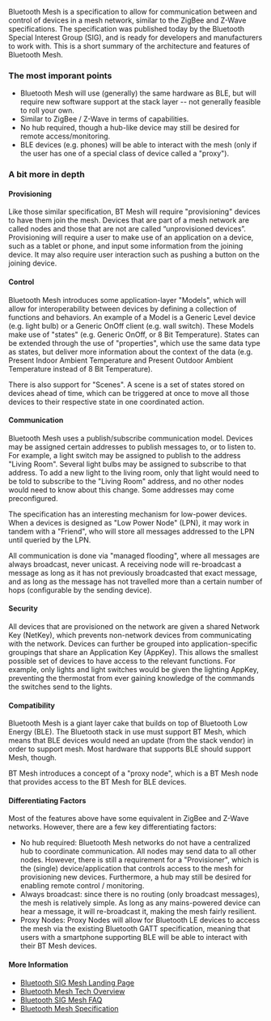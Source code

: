 Bluetooth Mesh is a specification to allow for communication between and control of devices in a mesh network, similar to the ZigBee and Z-Wave specifications. The specification was published today by the Bluetooth Special Interest Group (SIG), and is ready for developers and manufacturers to work with. This is a short summary of the architecture and features of Bluetooth Mesh.

### The most imporant points

- Bluetooth Mesh will use (generally) the same hardware as BLE, but will require new software support at the stack layer -- not generally feasible to roll your own.
- Similar to ZigBee / Z-Wave in terms of capabilities.
- No hub required, though a hub-like device may still be desired for remote access/monitoring.
- BLE devices (e.g. phones) will be able to interact with the mesh (only if the user has one of a special class of device called a "proxy").

### A bit more in depth

#### Provisioning

Like those similar specification, BT Mesh will require "provisioning" devices to have them join the mesh. Devices that are part of a mesh network are called nodes and those that are not are called “unprovisioned devices”. Provisioning will require a user to make use of an application on a device, such as a tablet or phone, and input some information from the joining device. It may also require user interaction such as pushing a button on the joining device.

#### Control

Bluetooth Mesh introduces some application-layer "Models", which will allow for interoperability between devices by defining a collection of functions and behaviors. An example of a Model is a Generic Level device (e.g. light bulb) or a Generic OnOff client (e.g. wall switch). These Models make use of "states" (e.g. Generic OnOff, or 8 Bit Temperature). States can be extended through the use of "properties", which use the same data type as states, but deliver more information about the context of the data (e.g. Present Indoor Ambient Temperature and Present Outdoor Ambient Temperature instead of 8 Bit Temperature).

There is also support for "Scenes". A scene is a set of states stored on devices ahead of time, which can be triggered at once to move all those devices to their respective state in one coordinated action.

#### Communication

Bluetooth Mesh uses a publish/subscribe communication model. Devices may be assigned certain addresses to publish messages to, or to listen to. For example, a light switch may be assigned to publish to the address "Living Room". Several light bulbs may be assigned to subscribe to that address. To add a new light to the living room, only that light would need to be told to subscribe to the "Living Room" address, and no other nodes would need to know about this change. Some addresses may come preconfigured.

The specification has an interesting mechanism for low-power devices. When a devices is designed as "Low Power Node" (LPN), it may work in tandem with a "Friend", who will store all messages addressed to the LPN until queried by the LPN.

All communication is done via "managed flooding", where all messages are always broadcast, never unicast. A receiving node will re-broadcast a message as long as it has not previously broadcasted that exact message, and as long as the message has not travelled more than a certain number of hops (configurable by the sending device).

#### Security

All devices that are provisioned on the network are given a shared Network Key (NetKey), which prevents non-network devices from communicating with the network. Devices can further be grouped into application-specific groupings that share an Application Key (AppKey). This allows the smallest possible set of devices to have access to the relevant functions. For example, only lights and light switches would be given the lighting AppKey, preventing the thermostat from ever gaining knowledge of the commands the switches send to the lights.

#### Compatibility

Bluetooth Mesh is a giant layer cake that builds on top of Bluetooth Low Energy (BLE). The Bluetooth stack in use must support BT Mesh, which means that BLE devices would need an update (from the stack vendor) in order to support mesh. Most hardware that supports BLE should support Mesh, though.

BT Mesh introduces a concept of a "proxy node", which is a BT Mesh node that provides access to the BT Mesh for BLE devices.

#### Differentiating Factors

Most of the features above have some equivalent in ZigBee and Z-Wave networks. However, there are a few key differentiating factors:

- No hub required: Bluetooth Mesh networks do not have a centralized hub to coordinate communication. All nodes may send data to all other nodes. However, there is still a requirement for a "Provisioner", which is the (single) device/application that controls access to the mesh for provisioning new devices. Furthermore, a hub may still be desired for enabling remote control / monitoring.
- Always broadcast: since there is no routing (only broadcast messages), the mesh is relatively simple. As long as any mains-powered device can hear a message, it will re-broadcast it, making the mesh fairly resilient.
- Proxy Nodes: Proxy Nodes will allow for Bluetooth LE devices to access the mesh via the existing Bluetooth GATT specification, meaning that users with a smartphone supporting BLE will be able to interact with their BT Mesh devices.

#### More Information

- [Bluetooth SIG Mesh Landing Page](https://www.bluetooth.com/what-is-bluetooth-technology/how-it-works/le-mesh)
- [Bluetooth Mesh Tech Overview](https://www.bluetooth.com/~/media/files/marketing/bluetooth%20mesh%20overview.ashx)
- [Bluetooth SIG Mesh FAQ](https://www.bluetooth.com/what-is-bluetooth-technology/how-it-works/le-mesh/mesh-faq)
- [Bluetooth Mesh Specification](https://www.bluetooth.com/specifications/mesh-specifications)
